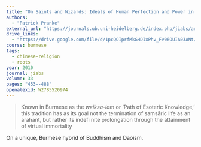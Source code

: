 ```yaml
---
title: "On Saints and Wizards: Ideals of Human Perfection and Power in Contemporary Burmese Buddhism"
authors:
  - "Patrick Pranke"
external_url: "https://journals.ub.uni-heidelberg.de/index.php/jiabs/article/download/9290/3151"
drive_links:
  - "https://drive.google.com/file/d/1pcQOIprfMkGHDIxPhv_Fv06OUIA03ANt/view?usp=drivesdk"
course: burmese
tags:
  - chinese-religion
  - roots
year: 2010
journal: jiabs
volume: 33
pages: "453--488"
openalexid: W2785520974
---
```


> Known in Burmese as the *weikza-lam* or ‘Path of Esoteric 
Knowledge,’ this tradition has as its goal not the termination of
saṃsāric life as an arahant, but rather its indefi nite 
prolongation through the attainment of virtual immortality

On a unique, Burmese hybrid of Buddhism and Daoism.